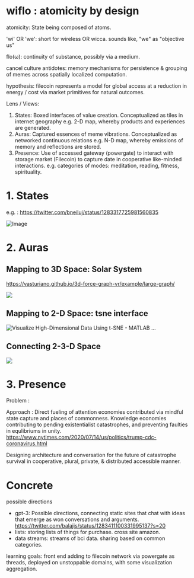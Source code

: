 # wiflo : atomicity by design

atomicity: State being composed of atoms.

'wi' OR 'we': short for wireless OR wicca. sounds like, "we" as "objective us"

flo(ω): continuity of substance, possibly via a medium.

cancel culture antidotes: memory mechanisms for persistence & grouping of memes across spatially localized computation.

hypothesis: filecoin represents a model for global access at a reduction in energy / cost via market primitives for natural outcomes.

Lens / Views:
1. States: Boxed interfaces of value creation. Conceptualized as tiles in internet geography e.g. 2-D map, whereby products and experiences are generated.
2. Auras: Captured essences of meme vibrations. Conceptualized as networked continuous relations e.g. N-D map, whereby emissions of memory and reflections are stored.
3. Presence: Use of accessed gateway (powergate) to interact with storage market (Filecoin) to capture date in cooperative like-minded interactions. e.g. categories of modes: meditation, reading, fitness, spirituality.

# 1. States

e.g. : https://twitter.com/bneiluj/status/1283317725981560835

<img src="https://pbs.twimg.com/media/Ec9ASA3WAAAWKZP?format=png&amp;name=small" alt="Image"/>

# 2. Auras

## Mapping to 3D Space: Solar System

https://vasturiano.github.io/3d-force-graph-vr/example/large-graph/

<img src="https://camo.githubusercontent.com/649acaa1acda1a7448f176b5242d713561f917d3/687474703a2f2f676973742e6769746875622e636f6d2f76617374757269616e6f2f39373263613466336538653037346461636631346437303731616164386566392f7261772f707265766965772e706e67" />

## Mapping to 2-D Space: tsne interface

<img src="https://external-content.duckduckgo.com/iu/?u=https%3A%2F%2Fwww.mathworks.com%2Fhelp%2Fexamples%2Fstats%2Fwin64%2FVisualizeHighDimensionalDataUsingTSNEExample_01.png&amp;f=1&amp;nofb=1" alt="Visualize High-Dimensional Data Using t-SNE - MATLAB ..."/>

## Connecting 2-3-D Space

<img src="https://i.stack.imgur.com/MC772.jpg" />

# 3. Presence

Problem : 

Approach : Direct fueling of attention economies contributed via mindful state capture and places of commonness. Knowledge economies contributing to pending existentialist catastrophes, and preventing faulties in equlibriums in unity.  https://www.nytimes.com/2020/07/14/us/politics/trump-cdc-coronavirus.html

Designing architecture and conversation for the future of catastrophe survival in cooperative, plural, private, & distributed accessible manner.


# Concrete

possible directions

* gpt-3: Possible directions, connecting static sites that chat with ideas that emerge as won conversations and arguments. https://twitter.com/balajis/status/1283411100331995137?s=20
* lists: storing lists of things for purchase. cross site amazon.
* data streams: streams of bci data. sharing based on common categories.

learning goals: front end adding to filecoin network via powergate as threads, deployed on unstoppable domains, with some visualization aggregation.
